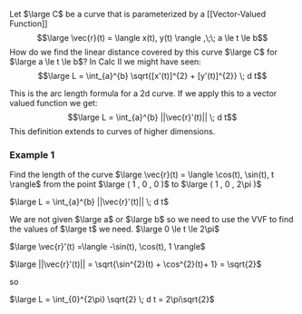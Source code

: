 Let $\large C$ be a curve that is parameterized by a [[Vector-Valued Function]]
$$\large \vec{r}(t) = \langle x(t), y(t) \rangle ,\;\;
a \le t \le b$$
How do we find the linear distance covered by this curve $\large C$ for $\large a \le t \le b$?
In Calc II we might have seen:
$$\large L = \int_{a}^{b} \sqrt{[x'(t)]^{2} + [y'(t)]^{2}} \; d t$$

This is the arc length formula for a 2d curve. If we apply this to a vector valued function we get:
$$\large L = \int_{a}^{b} ||\vec{r}'(t)|| \; d t$$
This definition extends to curves of higher dimensions.

### Example 1

Find the length of the curve
$\large \vec{r}(t) = \langle \cos(t), \sin(t), t \rangle$
from the point $\large ( 1 , 0 , 0 )$  to $\large ( 1 , 0 , 2\pi )$

$\large L = \int_{a}^{b} ||\vec{r}'(t)|| \; d t$

We are not given $\large a$ or $\large b$ so we need to use the VVF to find the values of $\large t$ we need.
$\large 0 \le t \le 2\pi$

$\large \vec{r}'(t) =\langle -\sin(t), \cos(t), 1 \rangle$

$\large ||\vec{r}'(t)|| = \sqrt{\sin^{2}(t) + \cos^{2}(t)+ 1} = \sqrt{2}$

so

$\large L = \int_{0}^{2\pi} \sqrt{2} \; d t = 2\pi\sqrt{2}$ 
